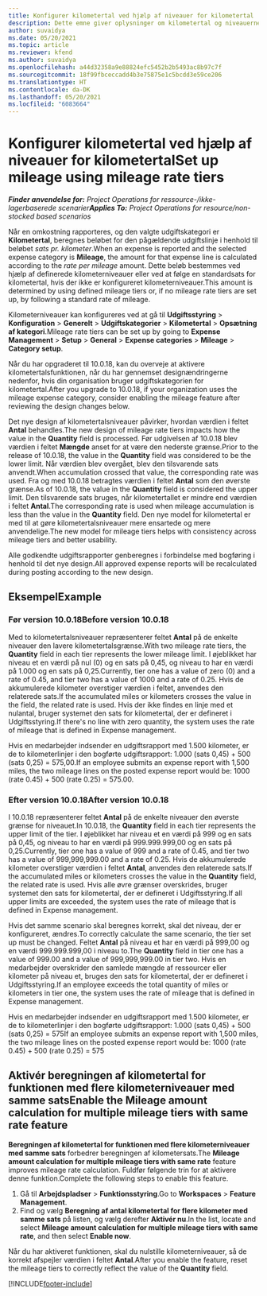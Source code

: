 ```yaml
---
title: Konfigurer kilometertal ved hjælp af niveauer for kilometertal
description: Dette emne giver oplysninger om kilometertal og niveauerne for kilometertal.
author: suvaidya
ms.date: 05/20/2021
ms.topic: article
ms.reviewer: kfend
ms.author: suvaidya
ms.openlocfilehash: a44d32358a9e88824efc5452b2b5493ac8b97c7f
ms.sourcegitcommit: 18f99fbceccadd4b3e75875e1c5bcdd3e59ce206
ms.translationtype: HT
ms.contentlocale: da-DK
ms.lasthandoff: 05/20/2021
ms.locfileid: "6083664"
---
```

# <a name="set-up-mileage-using-mileage-rate-tiers"></a><span data-ttu-id="f1daf-103">Konfigurer kilometertal ved hjælp af niveauer for kilometertal</span><span class="sxs-lookup"><span data-stu-id="f1daf-103">Set up mileage using mileage rate tiers</span></span>

<span data-ttu-id="f1daf-104">_**Finder anvendelse for:** Project Operations for ressource-/ikke-lagerbaserede scenarier_</span><span class="sxs-lookup"><span data-stu-id="f1daf-104">_**Applies To:** Project Operations for resource/non-stocked based scenarios_</span></span>

<span data-ttu-id="f1daf-105">Når en omkostning rapporteres, og den valgte udgiftskategori er **Kilometertal**, beregnes beløbet for den pågældende udgiftslinje i henhold til beløbet *sats pr. kilometer*.</span><span class="sxs-lookup"><span data-stu-id="f1daf-105">When an expense is reported and the selected expense category is **Mileage**, the amount for that expense line is calculated according to the *rate per mileage* amount.</span></span> <span data-ttu-id="f1daf-106">Dette beløb bestemmes ved hjælp af definerede kilometerniveauer eller ved at følge en standardsats for kilometertal, hvis der ikke er konfigureret kilometerniveauer.</span><span class="sxs-lookup"><span data-stu-id="f1daf-106">This amount is determined by using defined mileage tiers or, if no mileage rate tiers are set up, by following a standard rate of mileage.</span></span> 

<span data-ttu-id="f1daf-107">Kilometerniveauer kan konfigureres ved at gå til **Udgiftsstyring** > **Konfiguration** > **Generelt** > **Udgiftskategorier** > **Kilometertal** > **Opsætning af kategori**.</span><span class="sxs-lookup"><span data-stu-id="f1daf-107">Mileage rate tiers can be set up by going to **Expense Management** > **Setup** > **General** > **Expense categories** > **Mileage** > **Category setup**.</span></span>

<span data-ttu-id="f1daf-108">Når du har opgraderet til 10.0.18, kan du overveje at aktivere kilometertalsfunktionen, når du har gennemset designændringerne nedenfor, hvis din organisation bruger udgiftskategorien for kilometertal.</span><span class="sxs-lookup"><span data-stu-id="f1daf-108">After you upgrade to 10.0.18, if your organization uses the mileage expense category, consider enabling the mileage feature after reviewing the design changes below.</span></span> 

<span data-ttu-id="f1daf-109">Det nye design af kilometertalsniveauer påvirker, hvordan værdien i feltet **Antal** behandles.</span><span class="sxs-lookup"><span data-stu-id="f1daf-109">The new design of mileage rate tiers impacts how the value in the **Quantity** field is processed.</span></span> <span data-ttu-id="f1daf-110">Før udgivelsen af 10.0.18 blev værdien i feltet **Mængde** anset for at være den nederste grænse.</span><span class="sxs-lookup"><span data-stu-id="f1daf-110">Prior to the release of 10.0.18, the value in the **Quantity** field was considered to be the lower limit.</span></span> <span data-ttu-id="f1daf-111">Når værdien blev overgået, blev den tilsvarende sats anvendt.</span><span class="sxs-lookup"><span data-stu-id="f1daf-111">When accumulation crossed that value, the corresponding rate was used.</span></span>  <span data-ttu-id="f1daf-112">Fra og med 10.0.18 betragtes værdien i feltet **Antal** som den øverste grænse.</span><span class="sxs-lookup"><span data-stu-id="f1daf-112">As of 10.0.18, the value in the **Quantity** field is considered the upper limit.</span></span> <span data-ttu-id="f1daf-113">Den tilsvarende sats bruges, når kilometertallet er mindre end værdien i feltet **Antal**.</span><span class="sxs-lookup"><span data-stu-id="f1daf-113">The corresponding rate is used when mileage accumulation is less than the value in the **Quantity** field.</span></span>  <span data-ttu-id="f1daf-114">Den nye model for kilometertal er med til at gøre kilometertalsniveauer mere ensartede og mere anvendelige.</span><span class="sxs-lookup"><span data-stu-id="f1daf-114">The new model for mileage tiers helps with consistency across mileage tiers and better usability.</span></span>   

<span data-ttu-id="f1daf-115">Alle godkendte udgiftsrapporter genberegnes i forbindelse med bogføring i henhold til det nye design.</span><span class="sxs-lookup"><span data-stu-id="f1daf-115">All approved expense reports will be recalculated during posting according to the new design.</span></span>

## <a name="example"></a><span data-ttu-id="f1daf-116">Eksempel</span><span class="sxs-lookup"><span data-stu-id="f1daf-116">Example</span></span>
 
### <a name="before-version-10018"></a><span data-ttu-id="f1daf-117">Før version 10.0.18</span><span class="sxs-lookup"><span data-stu-id="f1daf-117">Before version 10.0.18</span></span>
<span data-ttu-id="f1daf-118">Med to kilometertalsniveauer repræsenterer feltet **Antal** på de enkelte niveauer den lavere kilometertalsgrænse.</span><span class="sxs-lookup"><span data-stu-id="f1daf-118">With two mileage rate tiers, the **Quantity** field in each tier represents the lower mileage limit.</span></span> <span data-ttu-id="f1daf-119">I øjeblikket har niveau et en værdi på nul (0) og en sats på 0,45, og niveau to har en værdi på 1.000 og en sats på 0,25.</span><span class="sxs-lookup"><span data-stu-id="f1daf-119">Currently, tier one has a value of zero (0) and a rate of 0.45, and tier two has a value of 1000 and a rate of 0.25.</span></span> <span data-ttu-id="f1daf-120">Hvis de akkumulerede kilometer overstiger værdien i feltet, anvendes den relaterede sats.</span><span class="sxs-lookup"><span data-stu-id="f1daf-120">If the accumulated miles or kilometers crosses the value in the field, the related rate is used.</span></span> <span data-ttu-id="f1daf-121">Hvis der ikke findes en linje med et nulantal, bruger systemet den sats for kilometertal, der er defineret i Udgiftsstyring.</span><span class="sxs-lookup"><span data-stu-id="f1daf-121">If there's no line with zero quantity, the system uses the rate of mileage that is defined in Expense management.</span></span> 
 
<span data-ttu-id="f1daf-122">Hvis en medarbejder indsender en udgiftsrapport med 1.500 kilometer, er de to kilometerlinjer i den bogførte udgiftsrapport: 1.000 (sats 0,45) + 500 (sats 0,25) = 575,00.</span><span class="sxs-lookup"><span data-stu-id="f1daf-122">If an employee submits an expense report with 1,500 miles, the two mileage lines on the posted expense report would be: 1000 (rate 0.45) +  500 (rate 0.25) = 575.00.</span></span>

### <a name="after-version-10018"></a><span data-ttu-id="f1daf-123">Efter version 10.0.18</span><span class="sxs-lookup"><span data-stu-id="f1daf-123">After version 10.0.18</span></span>
<span data-ttu-id="f1daf-124">I 10.0.18 repræsenterer feltet **Antal** på de enkelte niveauer den øverste grænse for niveauet.</span><span class="sxs-lookup"><span data-stu-id="f1daf-124">In 10.0.18, the **Quantity** field in each tier represents the upper limit of the tier.</span></span> <span data-ttu-id="f1daf-125">I øjeblikket har niveau et en værdi på 999 og en sats på 0,45, og niveau to har en værdi på 999.999.999,00 og en sats på 0,25.</span><span class="sxs-lookup"><span data-stu-id="f1daf-125">Currently, tier one has a value of 999 and a rate of 0.45, and tier two has a value of 999,999,999.00 and a rate of 0.25.</span></span> <span data-ttu-id="f1daf-126">Hvis de akkumulerede kilometer overstiger værdien i feltet **Antal**, anvendes den relaterede sats.</span><span class="sxs-lookup"><span data-stu-id="f1daf-126">If the accumulated miles or kilometers crosses the value in the **Quantity** field, the related rate is used.</span></span> <span data-ttu-id="f1daf-127">Hvis alle øvre grænser overskrides, bruger systemet den sats for kilometertal, der er defineret i Udgiftsstyring.</span><span class="sxs-lookup"><span data-stu-id="f1daf-127">If all upper limits are exceeded, the system uses the rate of mileage that is defined in Expense management.</span></span> 
 
<span data-ttu-id="f1daf-128">Hvis det samme scenario skal beregnes korrekt, skal det niveau, der er konfigureret, ændres.</span><span class="sxs-lookup"><span data-stu-id="f1daf-128">To correctly calculate the same scenario, the tier set up must be changed.</span></span> <span data-ttu-id="f1daf-129">Feltet **Antal** på niveau et har en værdi på 999,00 og en værdi 999.999.999,00 i niveau to.</span><span class="sxs-lookup"><span data-stu-id="f1daf-129">The **Quantity** field in tier one has a value of 999.00 and a value of 999,999,999.00 in tier two.</span></span> <span data-ttu-id="f1daf-130">Hvis en medarbejder overskrider den samlede mængde af ressourcer eller kilometer på niveau et, bruges den sats for kilometertal, der er defineret i Udgiftsstyring.</span><span class="sxs-lookup"><span data-stu-id="f1daf-130">If an employee exceeds the total quantity of miles or kilometers in tier one, the system uses the rate of mileage that is defined in Expense management.</span></span> 
  
<span data-ttu-id="f1daf-131">Hvis en medarbejder indsender en udgiftsrapport med 1.500 kilometer, er de to kilometerlinjer i den bogførte udgiftsrapport: 1.000 (sats 0,45) + 500 (sats 0,25) = 575</span><span class="sxs-lookup"><span data-stu-id="f1daf-131">If an employee submits an expense report with 1,500 miles, the two mileage lines on the posted expense report would be: 1000 (rate 0.45) +  500 (rate 0.25) = 575</span></span>

## <a name="enable-the-mileage-amount-calculation-for-multiple-mileage-tiers-with-same-rate-feature"></a><span data-ttu-id="f1daf-132">Aktivér beregningen af kilometertal for funktionen med flere kilometerniveauer med samme sats</span><span class="sxs-lookup"><span data-stu-id="f1daf-132">Enable the Mileage amount calculation for multiple mileage tiers with same rate feature</span></span>

<span data-ttu-id="f1daf-133">**Beregningen af kilometertal for funktionen med flere kilometerniveauer med samme sats** forbedrer beregningen af kilometersats.</span><span class="sxs-lookup"><span data-stu-id="f1daf-133">The **Mileage amount calculation for multiple mileage tiers with same rate** feature improves mileage rate calculation.</span></span> <span data-ttu-id="f1daf-134">Fuldfør følgende trin for at aktivere denne funktion.</span><span class="sxs-lookup"><span data-stu-id="f1daf-134">Complete the following steps to enable this feature.</span></span>

1. <span data-ttu-id="f1daf-135">Gå til **Arbejdspladser** > **Funktionsstyring**.</span><span class="sxs-lookup"><span data-stu-id="f1daf-135">Go to **Workspaces** > **Feature Management**.</span></span> 
2. <span data-ttu-id="f1daf-136">Find og vælg **Beregning af antal kilometertal for flere kilometer med samme sats** på listen, og vælg derefter **Aktivér nu**.</span><span class="sxs-lookup"><span data-stu-id="f1daf-136">In the list, locate and select **Mileage amount calculation for multiple mileage tiers with same rate**, and then select **Enable now**.</span></span>

<span data-ttu-id="f1daf-137">Når du har aktiveret funktionen, skal du nulstille kilometerniveauer, så de korrekt afspejler værdien i feltet **Antal**.</span><span class="sxs-lookup"><span data-stu-id="f1daf-137">After you enable the feature, reset the mileage tiers to correctly reflect the value of the **Quantity** field.</span></span> 


[!INCLUDE[footer-include](../includes/footer-banner.md)]
